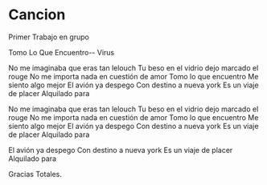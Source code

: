 # Cancion
Primer Trabajo en grupo 


Tomo Lo Que Encuentro-- Virus

No me imaginaba que eras tan lelouch
Tu beso en el vidrio dejo marcado el rouge
No me importa nada en cuestión de amor
Tomo lo que encuentro
Me siento algo mejor
El avión ya despego
Con destino a nueva york
Es un viaje de placer
Alquilado para

No me imaginaba que eras tan lelouch
Tu beso en el vidrio dejo marcado el rouge
No me importa nada en cuestión de amor
Tomo lo que encuentro
Me siento algo mejor
El avión ya despego
Con destino a nueva york
Es un viaje de placer
Alquilado para

El avión ya despego
Con destino a nueva york
Es un viaje de placer
Alquilado para

Gracias Totales.
